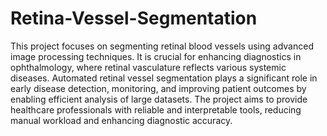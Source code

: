 # Retina-Vessel-Segmentation
This project focuses on segmenting retinal blood vessels using advanced image processing techniques. It is crucial for enhancing diagnostics in ophthalmology, where retinal vasculature reflects various systemic diseases. Automated retinal vessel segmentation plays a significant role in early disease detection, monitoring, and improving patient outcomes by enabling efficient analysis of large datasets. The project aims to provide healthcare professionals with reliable and interpretable tools, reducing manual workload and enhancing diagnostic accuracy.
